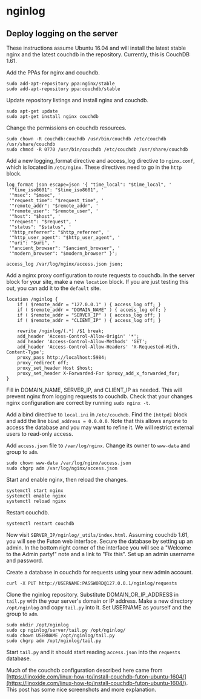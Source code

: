 # nginlog

## Deploy logging on the server
These instructions assume Ubuntu 16.04 and will install the latest stable nginx
and the latest couchdb in the repository. Currently, this is CouchDB 1.61.

Add the PPAs for nginx and couchdb.
```
sudo add-apt-repository ppa:nginx/stable
sudo add-apt-repository ppa:couchdb/stable
```

Update repository listings and install nginx and couchdb.
```
sudo apt-get update
sudo apt-get install nginx couchdb
```

Change the permissions on couchdb resources.
```
sudo chown -R couchdb:couchdb /usr/bin/couchdb /etc/couchdb /usr/share/couchdb
sudo chmod -R 0770 /usr/bin/couchdb /etc/couchdb /usr/share/couchdb
```
Add a new logging\_format directive and access\_log directive to `nginx.conf`,
which is located in `/etc/nginx`. These directives need to go in the `http`
block.
```
log_format json escape=json '{ "time_local": "$time_local", '
 '"time_iso8601": "$time_iso8601", '
 '"msec": "$msec", '
 '"request_time": "$request_time", '
 '"remote_addr": "$remote_addr", '
 '"remote_user": "$remote_user", '
 '"host": "$host", '
 '"request": "$request", '
 '"status": "$status", '
 '"http_referrer": "$http_referrer", '
 '"http_user_agent": "$http_user_agent", '
 '"uri": "$uri", '
 '"ancient_browser": "$ancient_browser", '
 '"modern_browser": "$modern_browser" }';

access_log /var/log/nginx/access.json json;
```
Add a nginx proxy configuration to route requests to couchdb. In the server
block for your site, make a new `location` block. If you are just testing this
out, you can add it to the `default` site.
```
location /nginlog {
    if ( $remote_addr = "127.0.0.1" ) { access_log off; }
    if ( $remote_addr = "DOMAIN_NAME" ) { access_log off; }
    if ( $remote_addr = "SERVER_IP" ) { access_log off; }
    if ( $remote_addr = "CLIENT_IP" ) { access_log off; }

    rewrite /nginlog/(.*) /$1 break;
    add_header 'Access-Control-Allow-Origin' '*';
    add_header 'Access-Control-Allow-Methods' 'GET';
    add_header 'Access-Control-Allow-Headers' 'X-Requested-With, Content-Type';
    proxy_pass http://localhost:5984;
    proxy_redirect off;
    proxy_set_header Host $host;
    proxy_set_header X-Forwarded-For $proxy_add_x_forwarded_for;
}
```
Fill in DOMAIN_NAME, SERVER\_IP, and CLIENT\_IP as needed. This will prevent
nginx from logging requests to couchdb. Check that your changes nginx
configuration are correct by running `sudo nginx -t`.

Add a bind directive to `local.ini` in `/etc/couchdb`. Find the `[httpd]` block
and add the line `bind_address = 0.0.0.0`. Note that this allows anyone to
access the database and you may want to refine it. We will restrict external
users to read-only access.

Add `access.json` file to `/var/log/nginx`. Change its owner to `www-data` and
group to `adm`.
```
sudo chown www-data /var/log/nginx/access.json
sudo chgrp adm /var/log/nginx/access.json
```
Start and enable nginx, then reload the changes.
```
systemctl start nginx
systemctl enable nginx
systemctl reload nginx
```
Restart couchdb.
```
systemctl restart couchdb
```
Now visit `SERVER_IP/nginlog/_utils/index.html`. Assuming couchdb 1.61, you will
see the Futon web interface. Secure the database by setting up an admin. In the
bottom right corner of the interface you will see a "Welcome to the Admin
party!" note and a link to "Fix this". Set up an admin username and password.

Create a database in couchdb for requests using your new admin account.
```
curl -X PUT http://USERNAME:PASSWORD@127.0.0.1/nginlog/requests
```
Clone the nginlog repository. Substitute DOMAIN\_OR\_IP\_ADDRESS in `tail.py`
with the your server's domain or IP address. Make a new directory `/opt/nginlog`
and copy `tail.py` into it. Set USERNAME as yourself and the group to `adm`.
```
sudo mkdir /opt/nginlog
sudo cp nginlog/server/tail.py /opt/nginlog/
sudo chown USERNAME /opt/nginlog/tail.py
sudo chgrp adm /opt/nginlog/tail.py
```
Start `tail.py` and it should start reading `access.json` into the `requests` database.

Much of the couchdb configuration described here came from
[https://linoxide.com/linux-how-to/install-couchdb-futon-ubuntu-1604/](https://linoxide.com/linux-how-to/install-couchdb-futon-ubuntu-1604/).
This post has some nice screenshots and more explanation.
